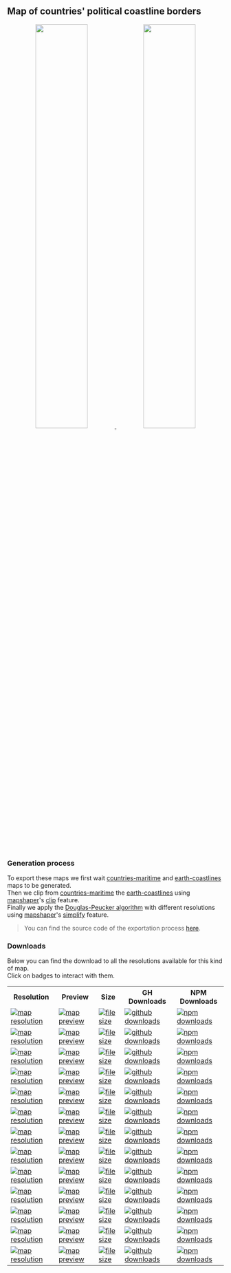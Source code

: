 ## Map of countries' political coastline borders
<p align="center">
  <a alt="see countries-coastline on mapshaper" href="http://mapshaper.org/?files=https://cdn.rawgit.com/simonepri/geo-maps/next/previews/countries-coastline.geo.json">
    <img src="https://raw.githubusercontent.com/simonepri/geo-maps/next/media/geo-maps-countries-coastline-shape.png" width ="49%"/>
  </a>
  <a alt="see countries-coastline on geojson.io" href="http://geojson.io/#data=data:text/x-url,https://cdn.rawgit.com/simonepri/geo-maps/next/previews/countries-coastline.geo.json">
    <img src="https://raw.githubusercontent.com/simonepri/geo-maps/next/media/geo-maps-countries-coastline-hover.png" width ="49%"/>
  </a>
</p>

### Generation process
To export these maps we first wait [countries-maritime](./countries-maritime.md) and [earth-coastlines](./earth-coastlines.md) maps to be generated.  
Then we clip from [countries-maritime](./countries-maritime.md) the [earth-coastlines](./earth-coastlines.md) using [mapshaper](https://github.com/mbloch/mapshaper)'s [clip](https://github.com/mbloch/mapshaper/wiki/Command-Reference#-clip) feature.  
Finally we apply the [Douglas-Peucker algorithm](https://en.wikipedia.org/wiki/Ramer%E2%80%93Douglas%E2%80%93Peucker_algorithm#Algorithm) with different resolutions using [mapshaper](https://github.com/mbloch/mapshaper)'s [simplify](https://github.com/mbloch/mapshaper/wiki/Command-Reference#-simplify) feature.

> You can find the source code of the exportation process [here](gulp/maps/countries-coastline.js).

### Downloads
Below you can find the download to all the resolutions available for this kind of map.  
Click on badges to interact with them.

<table>
  <tr>
    <th>Resolution</th>
    <th>Preview</th>
    <th>Size</th>
    <th>GH Downloads</th>
    <th>NPM Downloads</th>
  </tr>

  <tr>
    <td>
      <a href="#countries-coastline">
        <img src="https://img.shields.io/badge/resolution-1m-f1c40f.svg" alt="map resolution"/>
      </a>
    </td>
    <td>
      <a href="http://mapshaper.org/?files=https://unpkg.com/@geo-maps/countries-coastline-1m/map.geo.json">
        <img src="https://img.shields.io/badge/preview-mapshaper-1abc9c.svg" alt="map preview"/>
      </a>
    </td>
    <td>
      <a href="#countries-coastline">
        <img src="http://img.badgesize.io/https://unpkg.com/@geo-maps/countries-coastline-1m/map.geo.json" alt="file size"/>
      </a>
    </td>
    <td>
      <a href="https://github.com/simonepri/geo-maps/releases/download/v0.5.0/countries-coastline-1m.geo.json">
        <img src="https://img.shields.io/github/downloads/simonepri/geo-maps/latest/countries-coastline-1m.geo.json.svg" alt="github downloads"/>
      </a>
    </td>
    <td>
      <a href="https://www.npmjs.com/package/@geo-maps/countries-coastline-1m">
        <img src="https://img.shields.io/npm/dm/@geo-maps/countries-coastline-1m.svg" alt="npm downloads"/>
      </a>
    </td>
  </tr>

  <tr>
    <td>
      <a href="#countries-coastline">
        <img src="https://img.shields.io/badge/resolution-2m5-f1c40f.svg" alt="map resolution"/>
      </a>
    </td>
    <td>
      <a href="http://mapshaper.org/?files=https://unpkg.com/@geo-maps/countries-coastline-2m5/map.geo.json">
        <img src="https://img.shields.io/badge/preview-mapshaper-1abc9c.svg" alt="map preview"/>
      </a>
    </td>
    <td>
      <a href="#countries-coastline">
        <img src="http://img.badgesize.io/https://unpkg.com/@geo-maps/countries-coastline-2m5/map.geo.json" alt="file size"/>
      </a>
    </td>
    <td>
      <a href="https://github.com/simonepri/geo-maps/releases/download/v0.5.0/countries-coastline-2m5.geo.json">
        <img src="https://img.shields.io/github/downloads/simonepri/geo-maps/latest/countries-coastline-2m5.geo.json.svg" alt="github downloads"/>
      </a>
    </td>
    <td>
      <a href="https://www.npmjs.com/package/@geo-maps/countries-coastline-2m5">
        <img src="https://img.shields.io/npm/dm/@geo-maps/countries-coastline-2m5.svg" alt="npm downloads"/>
      </a>
    </td>
  </tr>

  <tr>
    <td>
      <a href="#countries-coastline">
        <img src="https://img.shields.io/badge/resolution-5m-f1c40f.svg" alt="map resolution"/>
      </a>
    </td>
    <td>
      <a href="http://mapshaper.org/?files=https://unpkg.com/@geo-maps/countries-coastline-5m/map.geo.json">
        <img src="https://img.shields.io/badge/preview-mapshaper-1abc9c.svg" alt="map preview"/>
      </a>
    </td>
    <td>
      <a href="#countries-coastline">
        <img src="http://img.badgesize.io/https://unpkg.com/@geo-maps/countries-coastline-5m/map.geo.json" alt="file size"/>
      </a>
    </td>
    <td>
      <a href="https://github.com/simonepri/geo-maps/releases/download/v0.5.0/countries-coastline-5m.geo.json">
        <img src="https://img.shields.io/github/downloads/simonepri/geo-maps/latest/countries-coastline-5m.geo.json.svg" alt="github downloads"/>
      </a>
    </td>
    <td>
      <a href="https://www.npmjs.com/package/@geo-maps/countries-coastline-5m">
        <img src="https://img.shields.io/npm/dm/@geo-maps/countries-coastline-5m.svg" alt="npm downloads"/>
      </a>
    </td>
  </tr>

  <tr>
    <td>
      <a href="#countries-coastline">
        <img src="https://img.shields.io/badge/resolution-10m-f1c40f.svg" alt="map resolution"/>
      </a>
    </td>
    <td>
      <a href="http://mapshaper.org/?files=https://unpkg.com/@geo-maps/countries-coastline-10m/map.geo.json">
        <img src="https://img.shields.io/badge/preview-mapshaper-1abc9c.svg" alt="map preview"/>
      </a>
    </td>
    <td>
      <a href="#countries-coastline">
        <img src="http://img.badgesize.io/https://unpkg.com/@geo-maps/countries-coastline-10m/map.geo.json" alt="file size"/>
      </a>
    </td>
    <td>
      <a href="https://github.com/simonepri/geo-maps/releases/download/v0.5.0/countries-coastline-10m.geo.json">
        <img src="https://img.shields.io/github/downloads/simonepri/geo-maps/latest/countries-coastline-10m.geo.json.svg" alt="github downloads"/>
      </a>
    </td>
    <td>
      <a href="https://www.npmjs.com/package/@geo-maps/countries-coastline-10m">
        <img src="https://img.shields.io/npm/dm/@geo-maps/countries-coastline-10m.svg" alt="npm downloads"/>
      </a>
    </td>
  </tr>

  <tr>
    <td>
      <a href="#countries-coastline">
        <img src="https://img.shields.io/badge/resolution-25m-f1c40f.svg" alt="map resolution"/>
      </a>
    </td>
    <td>
      <a href="http://mapshaper.org/?files=https://unpkg.com/@geo-maps/countries-coastline-25m/map.geo.json">
        <img src="https://img.shields.io/badge/preview-mapshaper-1abc9c.svg" alt="map preview"/>
      </a>
    </td>
    <td>
      <a href="#countries-coastline">
        <img src="http://img.badgesize.io/https://unpkg.com/@geo-maps/countries-coastline-25m/map.geo.json" alt="file size"/>
      </a>
    </td>
    <td>
      <a href="https://github.com/simonepri/geo-maps/releases/download/v0.5.0/countries-coastline-25m.geo.json">
        <img src="https://img.shields.io/github/downloads/simonepri/geo-maps/latest/countries-coastline-25m.geo.json.svg" alt="github downloads"/>
      </a>
    </td>
    <td>
      <a href="https://www.npmjs.com/package/@geo-maps/countries-coastline-25m">
        <img src="https://img.shields.io/npm/dm/@geo-maps/countries-coastline-25m.svg" alt="npm downloads"/>
      </a>
    </td>
  </tr>

  <tr>
    <td>
      <a href="#countries-coastline">
        <img src="https://img.shields.io/badge/resolution-50m-f1c40f.svg" alt="map resolution"/>
      </a>
    </td>
    <td>
      <a href="http://mapshaper.org/?files=https://unpkg.com/@geo-maps/countries-coastline-50m/map.geo.json">
        <img src="https://img.shields.io/badge/preview-mapshaper-1abc9c.svg" alt="map preview"/>
      </a>
    </td>
    <td>
      <a href="#countries-coastline">
        <img src="http://img.badgesize.io/https://unpkg.com/@geo-maps/countries-coastline-50m/map.geo.json" alt="file size"/>
      </a>
    </td>
    <td>
      <a href="https://github.com/simonepri/geo-maps/releases/download/v0.5.0/countries-coastline-50m.geo.json">
        <img src="https://img.shields.io/github/downloads/simonepri/geo-maps/latest/countries-coastline-50m.geo.json.svg" alt="github downloads"/>
      </a>
    </td>
    <td>
      <a href="https://www.npmjs.com/package/@geo-maps/countries-coastline-50m">
        <img src="https://img.shields.io/npm/dm/@geo-maps/countries-coastline-50m.svg" alt="npm downloads"/>
      </a>
    </td>
  </tr>

  <tr>
    <td>
      <a href="#countries-coastline">
        <img src="https://img.shields.io/badge/resolution-100m-f1c40f.svg" alt="map resolution"/>
      </a>
    </td>
    <td>
      <a href="http://mapshaper.org/?files=https://unpkg.com/@geo-maps/countries-coastline-100m/map.geo.json">
        <img src="https://img.shields.io/badge/preview-mapshaper-1abc9c.svg" alt="map preview"/>
      </a>
    </td>
    <td>
      <a href="#countries-coastline">
        <img src="http://img.badgesize.io/https://unpkg.com/@geo-maps/countries-coastline-100m/map.geo.json" alt="file size"/>
      </a>
    </td>
    <td>
      <a href="https://github.com/simonepri/geo-maps/releases/download/v0.5.0/countries-coastline-100m.geo.json">
        <img src="https://img.shields.io/github/downloads/simonepri/geo-maps/latest/countries-coastline-100m.geo.json.svg" alt="github downloads"/>
      </a>
    </td>
    <td>
      <a href="https://www.npmjs.com/package/@geo-maps/countries-coastline-100m">
        <img src="https://img.shields.io/npm/dm/@geo-maps/countries-coastline-100m.svg" alt="npm downloads"/>
      </a>
    </td>
  </tr>

  <tr>
    <td>
      <a href="#countries-coastline">
        <img src="https://img.shields.io/badge/resolution-250m-f1c40f.svg" alt="map resolution"/>
      </a>
    </td>
    <td>
      <a href="http://mapshaper.org/?files=https://unpkg.com/@geo-maps/countries-coastline-250m/map.geo.json">
        <img src="https://img.shields.io/badge/preview-mapshaper-1abc9c.svg" alt="map preview"/>
      </a>
    </td>
    <td>
      <a href="#countries-coastline">
        <img src="http://img.badgesize.io/https://unpkg.com/@geo-maps/countries-coastline-250m/map.geo.json" alt="file size"/>
      </a>
    </td>
    <td>
      <a href="https://github.com/simonepri/geo-maps/releases/download/v0.5.0/countries-coastline-250m.geo.json">
        <img src="https://img.shields.io/github/downloads/simonepri/geo-maps/latest/countries-coastline-250m.geo.json.svg" alt="github downloads"/>
      </a>
    </td>
    <td>
      <a href="https://www.npmjs.com/package/@geo-maps/countries-coastline-250m">
        <img src="https://img.shields.io/npm/dm/@geo-maps/countries-coastline-250m.svg" alt="npm downloads"/>
      </a>
    </td>
  </tr>

  <tr>
    <td>
      <a href="#countries-coastline">
        <img src="https://img.shields.io/badge/resolution-500m-f1c40f.svg" alt="map resolution"/>
      </a>
    </td>
    <td>
      <a href="http://mapshaper.org/?files=https://unpkg.com/@geo-maps/countries-coastline-500m/map.geo.json">
        <img src="https://img.shields.io/badge/preview-mapshaper-1abc9c.svg" alt="map preview"/>
      </a>
    </td>
    <td>
      <a href="#countries-coastline">
        <img src="http://img.badgesize.io/https://unpkg.com/@geo-maps/countries-coastline-500m/map.geo.json" alt="file size"/>
      </a>
    </td>
    <td>
      <a href="https://github.com/simonepri/geo-maps/releases/download/v0.5.0/countries-coastline-500m.geo.json">
        <img src="https://img.shields.io/github/downloads/simonepri/geo-maps/latest/countries-coastline-500m.geo.json.svg" alt="github downloads"/>
      </a>
    </td>
    <td>
      <a href="https://www.npmjs.com/package/@geo-maps/countries-coastline-500m">
        <img src="https://img.shields.io/npm/dm/@geo-maps/countries-coastline-500m.svg" alt="npm downloads"/>
      </a>
    </td>
  </tr>

  <tr>
    <td>
      <a href="#countries-coastline">
        <img src="https://img.shields.io/badge/resolution-1km-f1c40f.svg" alt="map resolution"/>
      </a>
    </td>
    <td>
      <a href="http://mapshaper.org/?files=https://unpkg.com/@geo-maps/countries-coastline-1km/map.geo.json">
        <img src="https://img.shields.io/badge/preview-mapshaper-1abc9c.svg" alt="map preview"/>
      </a>
    </td>
    <td>
      <a href="#countries-coastline">
        <img src="http://img.badgesize.io/https://unpkg.com/@geo-maps/countries-coastline-1km/map.geo.json" alt="file size"/>
      </a>
    </td>
    <td>
      <a href="https://github.com/simonepri/geo-maps/releases/download/v0.5.0/countries-coastline-1km.geo.json">
        <img src="https://img.shields.io/github/downloads/simonepri/geo-maps/latest/countries-coastline-1km.geo.json.svg" alt="github downloads"/>
      </a>
    </td>
    <td>
      <a href="https://www.npmjs.com/package/@geo-maps/countries-coastline-1km">
        <img src="https://img.shields.io/npm/dm/@geo-maps/countries-coastline-1km.svg" alt="npm downloads"/>
      </a>
    </td>
  </tr>

  <tr>
    <td>
      <a href="#countries-coastline">
        <img src="https://img.shields.io/badge/resolution-2km5-f1c40f.svg" alt="map resolution"/>
      </a>
    </td>
    <td>
      <a href="http://mapshaper.org/?files=https://unpkg.com/@geo-maps/countries-coastline-2km5/map.geo.json">
        <img src="https://img.shields.io/badge/preview-mapshaper-1abc9c.svg" alt="map preview"/>
      </a>
    </td>
    <td>
      <a href="#countries-coastline">
        <img src="http://img.badgesize.io/https://unpkg.com/@geo-maps/countries-coastline-2km5/map.geo.json" alt="file size"/>
      </a>
    </td>
    <td>
      <a href="https://github.com/simonepri/geo-maps/releases/download/v0.5.0/countries-coastline-2km5.geo.json">
        <img src="https://img.shields.io/github/downloads/simonepri/geo-maps/latest/countries-coastline-2km5.geo.json.svg" alt="github downloads"/>
      </a>
    </td>
    <td>
      <a href="https://www.npmjs.com/package/@geo-maps/countries-coastline-2km5">
        <img src="https://img.shields.io/npm/dm/@geo-maps/countries-coastline-2km5.svg" alt="npm downloads"/>
      </a>
    </td>
  </tr>

  <tr>
    <td>
      <a href="#countries-coastline">
        <img src="https://img.shields.io/badge/resolution-5km-f1c40f.svg" alt="map resolution"/>
      </a>
    </td>
    <td>
      <a href="http://mapshaper.org/?files=https://unpkg.com/@geo-maps/countries-coastline-5km/map.geo.json">
        <img src="https://img.shields.io/badge/preview-mapshaper-1abc9c.svg" alt="map preview"/>
      </a>
    </td>
    <td>
      <a href="#countries-coastline">
        <img src="http://img.badgesize.io/https://unpkg.com/@geo-maps/countries-coastline-5km/map.geo.json" alt="file size"/>
      </a>
    </td>
    <td>
      <a href="https://github.com/simonepri/geo-maps/releases/download/v0.5.0/countries-coastline-5km.geo.json">
        <img src="https://img.shields.io/github/downloads/simonepri/geo-maps/latest/countries-coastline-5km.geo.json.svg" alt="github downloads"/>
      </a>
    </td>
    <td>
      <a href="https://www.npmjs.com/package/@geo-maps/countries-coastline-5km">
        <img src="https://img.shields.io/npm/dm/@geo-maps/countries-coastline-5km.svg" alt="npm downloads"/>
      </a>
    </td>
  </tr>

  <tr>
    <td>
      <a href="#countries-coastline">
        <img src="https://img.shields.io/badge/resolution-10km-f1c40f.svg" alt="map resolution"/>
      </a>
    </td>
    <td>
      <a href="http://mapshaper.org/?files=https://unpkg.com/@geo-maps/countries-coastline-10km/map.geo.json">
        <img src="https://img.shields.io/badge/preview-mapshaper-1abc9c.svg" alt="map preview"/>
      </a>
    </td>
    <td>
      <a href="#countries-coastline">
        <img src="http://img.badgesize.io/https://unpkg.com/@geo-maps/countries-coastline-10km/map.geo.json" alt="file size"/>
      </a>
    </td>
    <td>
      <a href="https://github.com/simonepri/geo-maps/releases/download/v0.5.0/countries-coastline-10km.geo.json">
        <img src="https://img.shields.io/github/downloads/simonepri/geo-maps/latest/countries-coastline-10km.geo.json.svg" alt="github downloads"/>
      </a>
    </td>
    <td>
      <a href="https://www.npmjs.com/package/@geo-maps/countries-coastline-10km">
        <img src="https://img.shields.io/npm/dm/@geo-maps/countries-coastline-10km.svg" alt="npm downloads"/>
      </a>
    </td>
  </tr>
</table>
